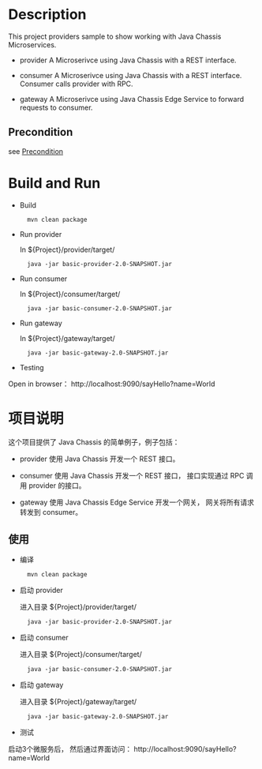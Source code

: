 # Description
This project providers sample to show working with Java Chassis Microservices. 

* provider
A Microserivce using Java Chassis with a REST interface.

* consumer
A Microserivce using Java Chassis with a REST interface. Consumer calls provider with RPC.

* gateway
A Microserivce using Java Chassis Edge Service to forward requests to consumer.

## Precondition
see [Precondition](../README.md)
# Build and Run

* Build

        mvn clean package

* Run provider

  In ${Project}/provider/target/
  
        java -jar basic-provider-2.0-SNAPSHOT.jar

* Run consumer

  In ${Project}/consumer/target/

        java -jar basic-consumer-2.0-SNAPSHOT.jar

* Run gateway

  In ${Project}/gateway/target/

        java -jar basic-gateway-2.0-SNAPSHOT.jar

* Testing

Open in browser： http://localhost:9090/sayHello?name=World



# 项目说明

这个项目提供了 Java Chassis 的简单例子，例子包括：

* provider
使用 Java Chassis 开发一个 REST 接口。

* consumer
使用 Java Chassis 开发一个 REST 接口， 接口实现通过 RPC 调用 provider 的接口。 

* gateway
使用 Java Chassis Edge Service 开发一个网关， 网关将所有请求转发到 consumer。 

## 使用

* 编译

        mvn clean package

* 启动 provider

  进入目录 ${Project}/provider/target/
  
        java -jar basic-provider-2.0-SNAPSHOT.jar

* 启动 consumer

  进入目录 ${Project}/consumer/target/

        java -jar basic-consumer-2.0-SNAPSHOT.jar

* 启动 gateway

  进入目录 ${Project}/gateway/target/

        java -jar basic-gateway-2.0-SNAPSHOT.jar

* 测试

启动3个微服务后， 然后通过界面访问： http://localhost:9090/sayHello?name=World


